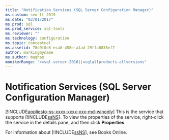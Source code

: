 ```yaml
---
title: "Notification Services (SQL Server Configuration Manager)"
ms.custom: seo-lt-2019
ms.date: "03/01/2017"
ms.prod: sql
ms.prod_service: sql-tools
ms.reviewer: ""
ms.technology: configuration
ms.topic: conceptual
ms.assetid: 78d9f0e8-eca8-458e-a1ad-29ffa0838ef7
author: markingmyname
ms.author: maghan
monikerRange: ">=sql-server-2016||=sqlallproducts-allversions"
---
```

# Notification Services (SQL Server Configuration Manager)
[!INCLUDE[appliesto-ss-xxxx-xxxx-xxx-md-winonly](../../includes/appliesto-ss-xxxx-xxxx-xxx-md-winonly.md)]
  This is the service that supports [!INCLUDE[ssNS](../../includes/ssns-md.md)]. To view the properties of the service, right-click the service in the details pane, and then click **Properties**.  
  
 For information about [!INCLUDE[ssNS](../../includes/ssns-md.md)], see Books Online.  
  
  
